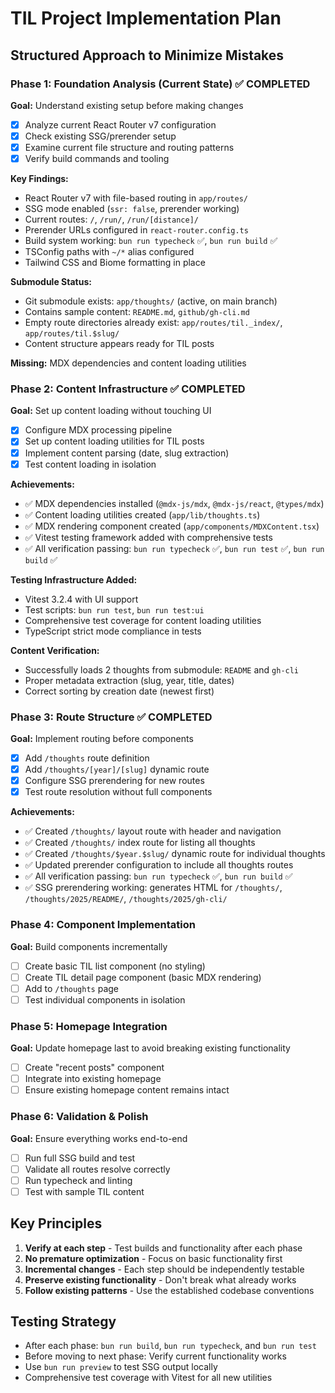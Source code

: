 # TIL Project Implementation Plan

## Structured Approach to Minimize Mistakes

### Phase 1: Foundation Analysis (Current State) ✅ COMPLETED
**Goal:** Understand existing setup before making changes
- [x] Analyze current React Router v7 configuration
- [x] Check existing SSG/prerender setup
- [x] Examine current file structure and routing patterns
- [x] Verify build commands and tooling

**Key Findings:**
- React Router v7 with file-based routing in `app/routes/`
- SSG mode enabled (`ssr: false`, prerender working)
- Current routes: `/`, `/run/`, `/run/[distance]/`
- Prerender URLs configured in `react-router.config.ts`
- Build system working: `bun run typecheck` ✅, `bun run build` ✅
- TSConfig paths with `~/*` alias configured
- Tailwind CSS and Biome formatting in place

**Submodule Status:**
- Git submodule exists: `app/thoughts/` (active, on main branch)
- Contains sample content: `README.md`, `github/gh-cli.md`
- Empty route directories already exist: `app/routes/til._index/`, `app/routes/til.$slug/`
- Content structure appears ready for TIL posts

**Missing:** MDX dependencies and content loading utilities

### Phase 2: Content Infrastructure ✅ COMPLETED
**Goal:** Set up content loading without touching UI
- [x] Configure MDX processing pipeline
- [x] Set up content loading utilities for TIL posts
- [x] Implement content parsing (date, slug extraction)
- [x] Test content loading in isolation

**Achievements:**
- ✅ MDX dependencies installed (`@mdx-js/mdx`, `@mdx-js/react`, `@types/mdx`)
- ✅ Content loading utilities created (`app/lib/thoughts.ts`)
- ✅ MDX rendering component created (`app/components/MDXContent.tsx`)
- ✅ Vitest testing framework added with comprehensive tests
- ✅ All verification passing: `bun run typecheck` ✅, `bun run test` ✅, `bun run build` ✅

**Testing Infrastructure Added:**
- Vitest 3.2.4 with UI support
- Test scripts: `bun run test`, `bun run test:ui`
- Comprehensive test coverage for content loading utilities
- TypeScript strict mode compliance in tests

**Content Verification:**
- Successfully loads 2 thoughts from submodule: `README` and `gh-cli`
- Proper metadata extraction (slug, year, title, dates)
- Correct sorting by creation date (newest first)

### Phase 3: Route Structure ✅ COMPLETED
**Goal:** Implement routing before components
- [x] Add `/thoughts` route definition
- [x] Add `/thoughts/[year]/[slug]` dynamic route
- [x] Configure SSG prerendering for new routes
- [x] Test route resolution without full components

**Achievements:**
- ✅ Created `/thoughts/` layout route with header and navigation
- ✅ Created `/thoughts/` index route for listing all thoughts
- ✅ Created `/thoughts/$year.$slug/` dynamic route for individual thoughts
- ✅ Updated prerender configuration to include all thoughts routes
- ✅ All verification passing: `bun run typecheck` ✅, `bun run build` ✅
- ✅ SSG prerendering working: generates HTML for `/thoughts/`, `/thoughts/2025/README/`, `/thoughts/2025/gh-cli/`

### Phase 4: Component Implementation
**Goal:** Build components incrementally
- [ ] Create basic TIL list component (no styling)
- [ ] Create TIL detail page component (basic MDX rendering)
- [ ] Add to `/thoughts` page
- [ ] Test individual components in isolation

### Phase 5: Homepage Integration
**Goal:** Update homepage last to avoid breaking existing functionality
- [ ] Create "recent posts" component
- [ ] Integrate into existing homepage
- [ ] Ensure existing homepage content remains intact

### Phase 6: Validation & Polish
**Goal:** Ensure everything works end-to-end
- [ ] Run full SSG build and test
- [ ] Validate all routes resolve correctly
- [ ] Run typecheck and linting
- [ ] Test with sample TIL content

## Key Principles
1. **Verify at each step** - Test builds and functionality after each phase
2. **No premature optimization** - Focus on basic functionality first
3. **Incremental changes** - Each step should be independently testable
4. **Preserve existing functionality** - Don't break what already works
5. **Follow existing patterns** - Use the established codebase conventions

## Testing Strategy
- After each phase: `bun run build`, `bun run typecheck`, and `bun run test`
- Before moving to next phase: Verify current functionality works
- Use `bun run preview` to test SSG output locally
- Comprehensive test coverage with Vitest for all new utilities